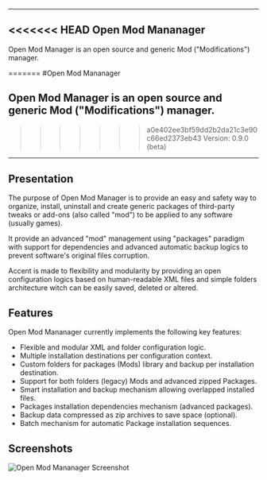 ----------------------------------------------------------------------------------------
<<<<<<< HEAD
Open Mod Mananager
----------------------------------------------------------------------------------------

Open Mod Manager is an open source and generic Mod ("Modifications") manager. 


=======
#Open Mod Mananager

Open Mod Manager is an open source and generic Mod ("Modifications") manager. 
----------------------------------------------------------------------------------------

>>>>>>> a0e402ee3bf59dd2b2da21c3e90c66ed2373eb43
Version: 0.9.0 (beta)
----------------------------------------------------------------------------------------


Presentation
----------------------------------------------------------------------------------------
The purpose of Open Mod Manager is to provide an easy and safety way to organize,
install, uninstall and create generic packages of third-party tweaks or add-ons (also
called "mod") to be applied to any software (usually games).

It provide an advanced "mod" management using "packages" paradigm with support for 
dependencies and advanced automatic backup logics to prevent software's original files 
corruption.

Accent is made to flexibility and modularity by providing an open configuration logics 
based on human-readable XML files and simple folders architecture witch can be easily 
saved, deleted or altered.


Features
----------------------------------------------------------------------------------------
Open Mod Mananager currently implements the following key features:

- Flexible and modular XML and folder configuration logic.
- Multiple installation destinations per configuration context.
- Custom folders for packages (Mods) library and backup per installation destination.
- Support for both folders (legacy) Mods and advanced zipped Packages.
- Smart installation and backup mechanism allowing overlapped installed files.
- Packages installation dependencies mechanism (advanced packages).
- Backup data compressed as zip archives to save space (optional).
- Batch mechanism for automatic Package installation sequences.


Screenshots
----------------------------------------------------------------------------------------
![Open Mod Mananager Screenshot](snaps/screenshot.png)
